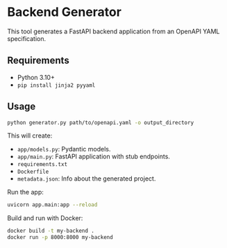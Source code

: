 # Backend Generator

This tool generates a FastAPI backend application from an OpenAPI YAML specification.

## Requirements

- Python 3.10+
- `pip install jinja2 pyyaml`

## Usage

```bash
python generator.py path/to/openapi.yaml -o output_directory
```

This will create:

- `app/models.py`: Pydantic models.
- `app/main.py`: FastAPI application with stub endpoints.
- `requirements.txt`
- `Dockerfile`
- `metadata.json`: Info about the generated project.

Run the app:

```bash
uvicorn app.main:app --reload
```

Build and run with Docker:

```bash
docker build -t my-backend .
docker run -p 8000:8000 my-backend
```